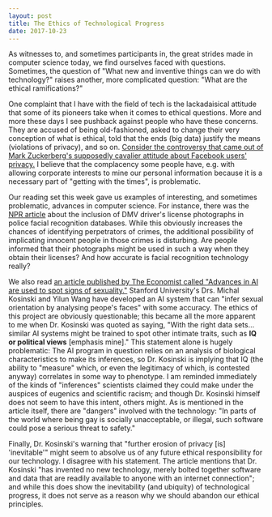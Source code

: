 ```yaml
---
layout: post
title: The Ethics of Technological Progress
date: 2017-10-23
---
```

As witnesses to, and sometimes participants in, the great strides made in computer science today, we find ourselves faced with questions. Sometimes, the question of "What new and inventive things can we do with technology?" raises another, more complicated question: "What are the ethical ramifications?" 

One complaint that I have with the field of tech is the lackadaisical attitude that some of its pioneers take when it comes to ethical questions. More and more these days I see pushback against people who have these concerns. They are accused of being old-fashioned, asked to change their very conception of what is ethical, told that the ends (big data) justify the means (violations of privacy), and so on. <a href="https://www.huffingtonpost.com/2010/04/29/zuckerberg-privacy-stance_n_556679.html">Consider the controversy that came out of Mark Zuckerberg's supposedly cavalier attitude about Facebook users' privacy.</a> I believe that the complacency some people have, e.g. with allowing corporate interests to mine our personal information because it is a necessary part of "getting with the times", is problematic.

Our reading set this week gave us examples of interesting, and sometimes problematic, advances in computer science. For instance, there was the <a href="http://www.npr.org/2016/10/23/499042369/police-facial-recognition-databases-log-about-half-of-americans">NPR article</a>  about the inclusion of DMV driver's license photographs in police facial recognition databases. While this obviously increases the chances of identifying perpetrators of crimes, the additional possibility of implicating innocent people in those crimes is disturbing. Are people informed that their photographs might be used in such a way when they obtain their licenses? And how accurate is facial recognition technology really?

We also read <a href="https://www.economist.com/news/science-and-technology/21728614-machines-read-faces-are-coming-advances-ai-are-used-spot-signs">an article published by The Economist called "Advances in AI are used to spot signs of sexuality."</a> Stanford University's Drs. Michal Kosinski and Yilun Wang have developed an AI system that can "infer sexual orientation by analysing peope's faces" with some accuracy. The ethics of this project are obviously questionable; this became all the more apparent to me when Dr. Kosinski was quoted as saying, "With the right data sets…similar AI systems might be trained to spot other intimate traits, such as <b>IQ or political views</b> [emphasis mine]." This statement alone is hugely problematic: The AI program in question relies on an analysis of biological characteristics to make its inferences, so Dr. Kosinski is implying that IQ (the ability to "measure" which, or even the legitimacy of which, is contested anyway) correlates in some way to phenotype. I am reminded immediately of the kinds of "inferences" scientists claimed they could make under the auspices of eugenics and scientific racism; and though Dr. Kosinski himself does not seem to have this intent, others might. As is mentioned in the article itself, there are "dangers" involved with the technology: "In parts of the world where being gay is socially unacceptable, or illegal, such software could pose a serious threat to safety."

Finally, Dr. Kosinski's warning that "further erosion of privacy [is] 'inevitable'" might seem to absolve us of any future ethical responsibility for our technology. I disagree with his statement. The article mentions that Dr. Kosinski "has invented no new technology, merely bolted together software and data that are readily available to anyone with an internet connection"; and while this does show the inevitability (and ubiquity) of technological progress, it does not serve as a reason why we should abandon our ethical principles. 
